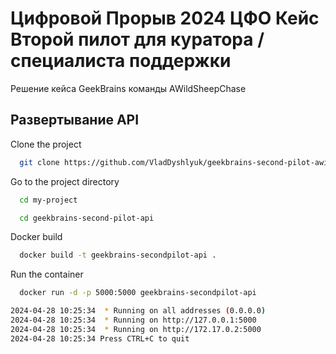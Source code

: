 
# Цифровой Прорыв 2024 ЦФО Кейс Второй пилот для куратора / специалиста поддержки

Решение кейса GeekBrains команды AWildSheepChase




## Развертывание API
Clone the project

```bash
  git clone https://github.com/VladDyshlyuk/geekbrains-second-pilot-awildsheepchase
```

Go to the project directory

```bash
  cd my-project
```

```bash
  cd geekbrains-second-pilot-api
```

Docker build

```bash
  docker build -t geekbrains-secondpilot-api .
```

Run the container

```bash
  docker run -d -p 5000:5000 geekbrains-secondpilot-api
```
```bash
2024-04-28 10:25:34  * Running on all addresses (0.0.0.0)
2024-04-28 10:25:34  * Running on http://127.0.0.1:5000
2024-04-28 10:25:34  * Running on http://172.17.0.2:5000
2024-04-28 10:25:34 Press CTRL+C to quit
```